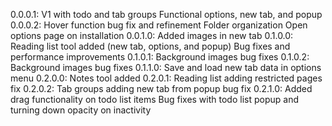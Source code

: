 0.0.0.1:
	V1 with todo and tab groups
	Functional options, new tab, and popup
0.0.0.2:
	Hover function bug fix and refinement
	Folder organization
	Open options page on installation
0.0.1.0:
	Added images in new tab
0.1.0.0:
	Reading list tool added (new tab, options, and popup)
	Bug fixes and performance improvements
0.1.0.1:
	Background images bug fixes
0.1.0.2:
	Background images bug fixes
0.1.1.0:
	Save and load new tab data in options menu
0.2.0.0:
	Notes tool added
0.2.0.1:
	Reading list adding restricted pages fix
0.2.0.2:
	Tab groups adding new tab from popup bug fix
0.2.1.0:
	Added drag functionality on todo list items
	Bug fixes with todo list popup and turning down opacity on inactivity